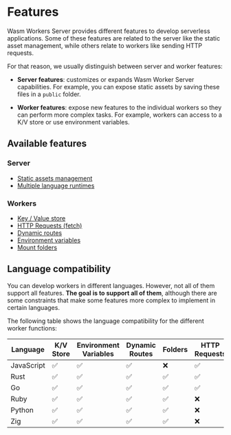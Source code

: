 # Features

Wasm Workers Server provides different features to develop serverless applications. Some of these features are related to the server like the static asset management, while others relate to workers like sending HTTP requests.

For that reason, we usually distinguish between server and worker features:

* **Server features**: customizes or expands Wasm Worker Server capabilities. For example, you can expose static assets by saving these files in a `public` folder.

* **Worker features**: expose new features to the individual workers so they can perform more complex tasks. For example, workers can access to a K/V store or use environment variables.

## Available features

### Server

* [Static assets management](./static-assets.md)
* [Multiple language runtimes](./multiple-language-runtimes.md)

### Workers

* [Key / Value store](./key-value.md)
* [HTTP Requests (fetch)](./http-requests.md)
* [Dynamic routes](./dynamic-routes.md)
* [Environment variables](./environment-variables.md)
* [Mount folders](./mount-folders.md)

## Language compatibility

You can develop workers in different languages. However, not all of them support all features. **The goal is to support all of them**, although there are some constraints that make some features more complex to implement in certain languages.

The following table shows the language compatibility for the different worker functions:

| Language   | K/V Store | Environment Variables | Dynamic Routes | Folders | HTTP Requests |
|------------|-----------|-----------------------|----------------|---------|---------------|
| JavaScript | ✅        | ✅                    | ✅             | ❌      | ✅            |
| Rust       | ✅        | ✅                    | ✅             | ✅      | ✅            |
| Go         | ✅        | ✅                    | ✅             | ✅      | ✅            |
| Ruby       | ✅        | ✅                    | ✅             | ✅      | ❌            |
| Python     | ✅        | ✅                    | ✅             | ✅      | ❌            |
| Zig        | ✅        | ✅                    | ✅             | ✅      | ❌            |
